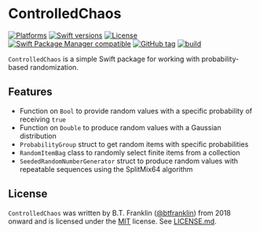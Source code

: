 ControlledChaos
========

[![Platforms](https://img.shields.io/endpoint?url=https%3A%2F%2Fswiftpackageindex.com%2Fapi%2Fpackages%2Fbtfranklin%2FControlledChaos%2Fbadge%3Ftype%3Dplatforms)](https://swiftpackageindex.com/btfranklin/ControlledChaos)
[![Swift versions](https://img.shields.io/endpoint?url=https%3A%2F%2Fswiftpackageindex.com%2Fapi%2Fpackages%2Fbtfranklin%2FControlledChaos%2Fbadge%3Ftype%3Dswift-versions)](https://swiftpackageindex.com/btfranklin/ControlledChaos)
[![License](https://img.shields.io/badge/License-MIT-blue.svg)](https://github.com/btfranklin/ControlledChaos/blob/master/LICENSE)
[![Swift Package Manager compatible](https://img.shields.io/badge/SPM-compatible-brightgreen.svg?style=flat&colorA=28a745&&colorB=4E4E4E)](https://github.com/apple/swift-package-manager)
[![GitHub tag](https://img.shields.io/github/tag/btfranklin/ControlledChaos.svg)](https://github.com/btfranklin/ControlledChaos)
[![build](https://github.com/btfranklin/ControlledChaos/workflows/build/badge.svg)](https://github.com/btfranklin/ControlledChaos/actions?query=workflow%3Abuild)

`ControlledChaos` is a simple Swift package for working with probability-based randomization.

## Features

- Function on `Bool` to provide random values with a specific probability of receiving `true`
- Function on `Double` to produce random values with a Gaussian distribution
- `ProbabilityGroup` struct to get random items with specific probabilities
- `RandomItemBag` class to randomly select finite items from a collection
- `SeededRandomNumberGenerator` struct to produce random values with repeatable sequences using the SplitMix64 algorithm

## License

`ControlledChaos` was written by B.T. Franklin ([@btfranklin](https://github.com/btfranklin)) from 2018 onward and is licensed under the [MIT](https://opensource.org/licenses/MIT) license. See [LICENSE.md](LICENSE.md).
